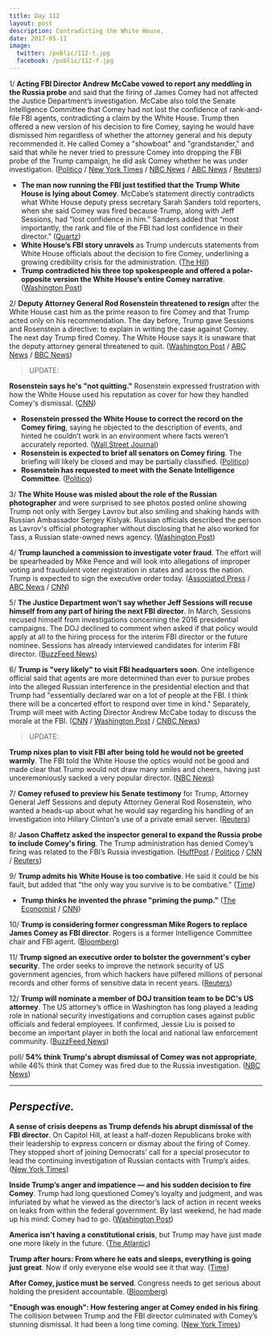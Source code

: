 ```yaml
---
title: Day 112
layout: post
description: Contradicting the White House.
date: 2017-05-11
image:
  twitter: /public/112-t.jpg
  facebook: /public/112-f.jpg
---
```


1/ **Acting FBI Director Andrew McCabe vowed to report any meddling in the Russia probe** and said that the firing of James Comey had not affected the Justice Department’s investigation. McCabe also told the Senate Intelligence Committee that Comey had not lost the confidence of rank-and-file FBI agents, contradicting a claim by the White House. Trump then offered a new version of his decision to fire Comey, saying he would have dismissed him regardless of whether the attorney general and his deputy recommended it. He called Comey a "showboat" and "grandstander," and said that while he never tried to pressure Comey into dropping the FBI probe of the Trump campaign, he did ask Comey whether he was under investigation. ([Politico](http://www.politico.com/story/2017/05/11/andrew-mccabe-vow-report-interference-fbi-russia-238265) / [New York Times](https://www.nytimes.com/2017/05/11/us/politics/trump-comey-showboat-fbi.html) / [NBC News](http://www.nbcnews.com/news/us-news/trump-reveals-he-asked-comey-whether-he-was-under-investigation-n757821) / [ABC News](http://abcnews.go.com/US/acting-fbi-chief-pushes-back-wh-assertion-rank/story?id=47346236) / [Reuters](http://www.reuters.com/article/us-usa-trump-fbi-idUSKBN1871I7?))

* **The man now running the FBI just testified that the Trump White House is lying about Comey**. McCabe’s statement directly contradicts what White House deputy press secretary Sarah Sanders told reporters, when she said Comey was fired because Trump, along with Jeff Sessions, had “lost confidence in him.” Sanders added that “most importantly, the rank and file of the FBI had lost confidence in their director.” ([Quartz](https://qz.com/981747/andrew-mccabe-the-man-now-running-the-fbi-just-said-the-white-house-is-lying/))
* **White House’s FBI story unravels** as Trump undercuts statements from White House officials about the decision to fire Comey, underlining a growing credibility crisis for the administration. ([The Hill](http://thehill.com/homenews/administration/333008-white-houses-fbi-story-unravels))
* **Trump contradicted his three top spokespeople and offered a polar-opposite version the White House’s entire Comey narrative**. ([Washington Post](https://www.washingtonpost.com/news/the-fix/wp/2017/05/11/president-trump-just-decimated-the-white-houses-entire-comey-narrative/))

2/ **Deputy Attorney General Rod Rosenstein threatened to resign** after the White House cast him as the prime reason to fire Comey and that Trump acted only on his recommendation. The day before, Trump gave Sessions and Rosenstein a directive: to explain in writing the case against Comey. The next day Trump fired Comey. The White House says it is unaware that the deputy attorney general threatened to quit. ([Washington Post](https://www.washingtonpost.com/politics/how-trumps-anger-and-impatience-prompted-him-to-fire-the-fbi-director/2017/05/10/d9642334-359c-11e7-b373-418f6849a004_story.html) / [ABC News](http://abcnews.go.com/Politics/deputy-ag-rosenstein-verge-resigning-upset-wh-pinning/story?id=47342541) / [BBC News](http://www.bbc.com/news/world-us-canada-39886496))

> UPDATE:
>
**Rosenstein says he's "not quitting."** Rosenstein expressed frustration with how the White House used his reputation as cover for how they handled Comey's dismissal. ([CNN](http://www.cnn.com/2017/05/11/politics/rod-rosenstein-meeting-senate-intelligence-committee/index.html))
>

* **Rosenstein pressed the White House to correct the record on the Comey firing**, saying he objected to the description of events, and hinted he couldn’t work in an environment where facts weren’t accurately reported. ([Wall Street Journal](https://www.wsj.com/articles/rosenstein-pressed-white-house-to-correct-the-record-on-comey-firing-1494523639))
* **Rosenstein is expected to brief all senators on Comey firing**. The briefing will likely be closed and may be partially classified. ([Politico](http://www.politico.com/story/2017/05/11/rosenstein-invited-to-senate-for-all-members-briefing-238282))
* **Rosenstein has requested to meet with the Senate Intelligence Committee**. ([Politico](http://www.politico.com/story/2017/05/11/rosenstein-seeks-meeting-with-senate-intelligence-leaders-238268))

3/ **The White House was misled about the role of the Russian photographer** and were surprised to see photos posted online showing Trump not only with Sergey Lavrov but also smiling and shaking hands with Russian Ambassador Sergey Kislyak. Russian officials described the person as Lavrov's official photographer without disclosing that he also worked for Tass, a Russian state-owned news agency. ([Washington Post](https://www.washingtonpost.com/world/national-security/trump-to-meet-russian-foreign-minister-at-the-white-house-as-moscows-alleged-election-interference-is-back-in-spotlight/2017/05/10/c6717e4c-34f3-11e7-b412-62beef8121f7_story.html))

4/ **Trump launched a commission to investigate voter fraud**. The effort will be spearheaded by Mike Pence and will look into allegations of improper voting and fraudulent voter registration in states and across the nation. Trump is expected to sign the executive order today. ([Associated Press](https://apnews.com/78ecd2bdc0ca46a5ad2a1afb4cd122a2/AP-sources:-Trump-to-launch-panel-to-investigate-voter-fraud) / [ABC News](http://abcnews.go.com/Politics/president-trump-expected-launch-commission-election-integrity/story?id=47337222) / [CNN](http://edition.cnn.com/2017/05/11/politics/trump-election-integrity-voter-fraud/index.html))

5/ **The Justice Department won’t say whether Jeff Sessions will recuse himself from any part of hiring the next FBI director**. In March, Sessions recused himself from investigations concerning the 2016 presidential campaigns. The DOJ declined to comment when asked if that policy would apply at all to the hiring process for the interim FBI director or the future nominee. Sessions has already interviewed candidates for interim FBI director. ([BuzzFeed News](https://www.buzzfeed.com/zoetillman/the-justice-department-wont-say-whether-jeff-sessions-will?utm_term=.niDyy5DMY#.ukOxxm538))

6/ **Trump is "very likely" to visit FBI headquarters soon**. One intelligence official said that agents are more determined than ever to pursue probes into the alleged Russian interference in the presidential election and that Trump had "essentially declared war on a lot of people at the FBI. I think there will be a concerted effort to respond over time in kind." Separately, Trump will meet with Acting Director Andrew McCabe today to discuss the morale at the FBI. ([CNN](http://www.cnn.com/2017/05/11/politics/donald-trump-fbi-headquarters-visit/index.html) / [Washington Post](https://www.washingtonpost.com/news/post-politics/wp/2017/05/11/trump-very-likely-to-visit-fbi-headquarters-amid-tumult-over-comey-firing/) / [CNBC News](http://www.cnbc.com/2017/05/11/trump-planning-visit-to-fbi-headquarters-after-comey-firing-spokesperson.html))

> UPDATE:
>
**Trump nixes plan to visit FBI after being told he would not be greeted warmly**. The FBI told the White House the optics would not be good and made clear that Trump would not draw many smiles and cheers, having just unceremoniously sacked a very popular director. ([NBC News](http://www.nbcnews.com/politics/politics-news/trump-not-planning-visit-fbi-headquarters-after-comey-firing-spokesperson-n757771))
>


7/ **Comey refused to preview his Senate testimony** for Trump, Attorney General Jeff Sessions and deputy Attorney General Rod Rosenstein, who wanted a heads-up about what he would say regarding his handling of an investigation into Hillary Clinton's use of a private email server. ([Reuters](http://www.reuters.com/article/us-usa-trump-comey-decision-idUSKBN1862WP))

8/ **Jason Chaffetz asked the inspector general to expand the Russia probe to include Comey's firing**. The Trump administration has denied Comey’s firing was related to the FBI’s Russia investigation. ([HuffPost](http://www.huffingtonpost.com/entry/chaffetz-calls-for-doj-to-expand-russia-probe-to-include-comeys-firing_us_5913c31ce4b066b42170f893) / [Politico](http://www.politico.com/story/2017/05/10/chaffetz-comey-firing-justice-238240) / [CNN](http://www.cnn.com/2017/05/10/politics/jason-chaffetz-james-comey-firing-investigation/) / [Reuters](http://www.reuters.com/article/usa-trump-comey-idUSL1N1IC1VC))

9/ **Trump admits his White House is too combative**. He said it could be his fault, but added that "the only way you survive is to be combative." ([Time](http://time.com/4775040/donald-trump-time-interview-being-president/))

* **Trump thinks he invented the phrase "priming the pump."** ([The Economist](http://www.economist.com/Trumptranscript) / [CNN](http://www.cnn.com/2017/05/11/politics/donald-trump-priming-the-pump/))

10/ **Trump is considering former congressman Mike Rogers to replace James Comey as FBI director**. Rogers is a former Intelligence Committee chair and FBI agent. ([Bloomberg](https://www.bloomberg.com/politics/articles/2017-05-11/trump-said-to-consider-ex-congressman-rogers-for-fbi-director))

11/ **Trump signed an executive order to bolster the government's cyber security**. The order seeks to improve the network security of US government agencies, from which hackers have pilfered millions of personal records and other forms of sensitive data in recent years. ([Reuters](http://www.reuters.com/article/us-usa-trump-cyber-idUSKBN1872L9))

12/ **Trump will nominate a member of DOJ transition team to be DC's US attorney**. The US attorney’s office in Washington has long played a leading role in national security investigations and corruption cases against public officials and federal employees. If confirmed, Jessie Liu is poised to become an important player in both the local and national law enforcement community. ([BuzzFeed News](https://www.buzzfeed.com/zoetillman/trump-will-nominate-a-member-of-his-doj-transition-team-to))

poll/ **54% think Trump's abrupt dismissal of Comey was not appropriate**, while 46% think that Comey was fired due to the Russia investigation. ([NBC News](http://www.nbcnews.com/politics/politics-news/poll-majority-americans-think-comey-dismissal-was-inappropriate-n758106))

---

## _Perspective._

**A sense of crisis deepens as Trump defends his abrupt dismissal of the FBI director**. On Capitol Hill, at least a half-dozen Republicans broke with their leadership to express concern or dismay about the firing of Comey. They stopped short of joining Democrats’ call for a special prosecutor to lead the continuing investigation of Russian contacts with Trump’s aides. ([New York Times](https://www.nytimes.com/2017/05/10/us/politics/trump-comey-firing.html))

**Inside Trump’s anger and impatience — and his sudden decision to fire Comey**. Trump had long questioned Comey’s loyalty and judgment, and was infuriated by what he viewed as the director’s lack of action in recent weeks on leaks from within the federal government. By last weekend, he had made up his mind: Comey had to go. ([Washington Post](https://www.washingtonpost.com/politics/how-trumps-anger-and-impatience-prompted-him-to-fire-the-fbi-director/2017/05/10/d9642334-359c-11e7-b373-418f6849a004_story.html))

**America isn't having a constitutional crisis**, but Trump may have just made one more likely in the future. ([The Atlantic](https://www.theatlantic.com/politics/archive/2017/05/constitutional-crisis-trump-comey/526089/))

**Trump after hours: From where he eats and sleeps, everything is going just great**. Now if only everyone else would see it that way. ([Time](http://time.com/donald-trump-after-hours/))

**After Comey, justice must be served**. Congress needs to get serious about holding the president accountable. ([Bloomberg](https://www.bloomberg.com/view/articles/2017-05-10/after-comey-justice-must-be-served))

**"Enough was enough": How festering anger at Comey ended in his firing**. The collision between Trump and the FBI director culminated with Comey’s stunning dismissal. It had been a long time coming. ([New York Times](https://www.nytimes.com/2017/05/10/us/politics/how-trump-decided-to-fire-james-comey.html))